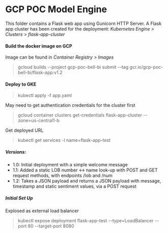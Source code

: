 # GCP POC Model Engine
This folder contains a Flask web app using Gunicorn HTTP Server.
A Flask app cluster has been created for the deployment: *Kubernetes Engine > Clusters > flask-app-cluster* 

#### Build the docker image on GCP
Image can be found in *Container Registry > Images*
>gcloud builds --project gcp-poc-bell-bi submit --tag gcr.io/gcp-poc-bell-bi/flask-app:v1.2

#### Deploy to GKE  
>kubectl apply -f app.yaml

May need to get authentication credentials for the cluster first
>gcloud container clusters get-credentials flask-app-cluster --zone=us-central1-b

Get deployed URL
>kubectl get services -l name=flask-app-test

##### Versions: 
- 1.0: Initial deployment with a simple welcome message 
- 1.1: Added a static LOB number <-> name look-up with POST and GET request methods, with endpoints /lob and /num
- 1.2: Takes a JSON payload and returns a JSON payload with message, timestamp and static sentiment values, via a POST request

##### Initial Set Up
Explosed as external load balancer
>kubectl expose deployment flask-app-test --type=LoadBalancer --port 80 --target-port 8080